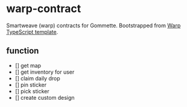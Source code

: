 # warp-contract

Smartweave (warp) contracts for Gommette.
Bootstrapped from [Warp TypeScript template](https://github.com/warp-contracts/templates/tree/main/contracts/typescript).

## function

- [] get map
- [] get inventory for user<id>
- [] claim daily drop
- [] pin sticker
- [] pick sticker
- [] create custom design
